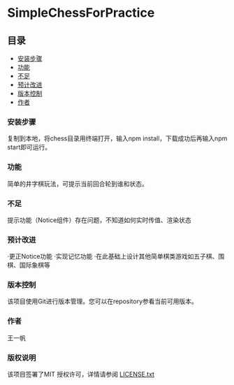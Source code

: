 # SimpleChessForPractice

## 目录

- [安装步骤](#安装步骤)
- [功能](#功能)
- [不足](#不足)
- [预计改进](#预计改进)
- [版本控制](#版本控制)
- [作者](#作者)


### 安装步骤

复制到本地，将chess目录用终端打开，输入npm install，下载成功后再输入npm start即可运行。

### 功能

简单的井字棋玩法，可提示当前回合轮到谁和状态。

### 不足

提示功能（Notice组件）存在问题，不知道如何实时传值、渲染状态

### 预计改进

·更正Notice功能
·实现记忆功能
·在此基础上设计其他简单棋类游戏如五子棋、围棋、国际象棋等

### 版本控制

该项目使用Git进行版本管理。您可以在repository参看当前可用版本。

### 作者

王一帆

### 版权说明

该项目签署了MIT 授权许可，详情请参阅 [LICENSE.txt](https://github.com/shaojintian/Best_README_template/blob/master/LICENSE.txt)


